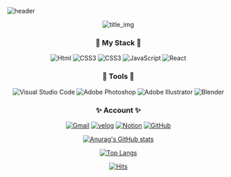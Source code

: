 ![header](https://capsule-render.vercel.app/api?type=Waving&color=gradient&height=220&section=header&text=soonmac&fontColor=ffff&fontSize=90)
<div align="center">

![title_img](https://user-images.githubusercontent.com/55690712/150562553-bce89d17-e7fe-460b-85b1-c12b85363640.png)

### 🐊 My Stack 🐊
<img alt="Html" src ="https://img.shields.io/badge/HTML5-E34F26.svg?&style=for-the-badge&logo=HTML5&logoColor=white"/> <img alt="CSS3" src ="https://img.shields.io/badge/CSS3-1572B6.svg?&style=for-the-badge&logo=CSS3&logoColor=white"/> <img alt="CSS3" src ="https://img.shields.io/badge/Sass-CC6699.svg?&style=for-the-badge&logo=Sass&logoColor=white"/> 
 <img alt="JavaScript" src ="https://img.shields.io/badge/JavaScriipt-F7DF1E.svg?&style=for-the-badge&logo=JavaScript&logoColor=black"/> <img alt="React" src ="https://img.shields.io/badge/React-61DAFB.svg?&style=for-the-badge&logo=React&logoColor=black"/>

### 🎨 Tools 🎨
<img alt="Visual Studio Code" src ="https://img.shields.io/badge/Visual Studio Code-007ACC.svg?&style=for-the-badge&logo=Visual Studio Code&logoColor=white"/> <img alt="Adobe Photoshop" src ="https://img.shields.io/badge/Adobe Photoshop-31A8FF.svg?&style=for-the-badge&logo=Adobe Photoshop&logoColor=black"/> <img alt="Adobe Illustrator" src ="https://img.shields.io/badge/Adobe Illustrator-FF9A00.svg?&style=for-the-badge&logo=Adobe Illustrator&logoColor=black"/> <img alt="Blender" src ="https://img.shields.io/badge/Blender-F5792A.svg?&style=for-the-badge&logo=Blender&logoColor=black"/>


### ✨ Account ✨
[![Gmail](https://img.shields.io/badge/Gmail-EA4335?style=for-the-badge&logo=Gmail&logoColor=white)](mailto:"hothemp35@gmail.com")
[![velog](https://img.shields.io/badge/Velog-20c997?style=for-the-badge&logo=Velog&logoColor=white)](https://velog.io/@soonmac)
[![Notion](https://img.shields.io/badge/Notion-000000?style=for-the-badge&logo=Notion&logoColor=white)](https://paint-flower-5f0.notion.site/TIL-01687f28163d4864b7e0c6bf11268897)
[![GitHub](https://img.shields.io/badge/GitHub-181717?style=for-the-badge&logo=GitHub&logoColor=white)](https://github.com/soonmac)

[![Anurag's GitHub stats](https://github-readme-stats.vercel.app/api?username=soonmac&theme=buefy)](https://github.com/soonmac/github-readme-stats)
  
 [![Top Langs](https://github-readme-stats.vercel.app/api/top-langs/?username=soonmac)](https://github.com/soonmac/github-readme-stats)

 [![Hits](https://hits.seeyoufarm.com/api/count/incr/badge.svg?url=https%3A%2F%2Fgithub.com%2Fgjbae1212%2Fhit-counter&count_bg=%235DE5EA&title_bg=%23FB9AFF&icon=&icon_color=%23E7E7E7&title=hits&edge_flat=false)](https://github.com/soonmac)
  
  </div>

